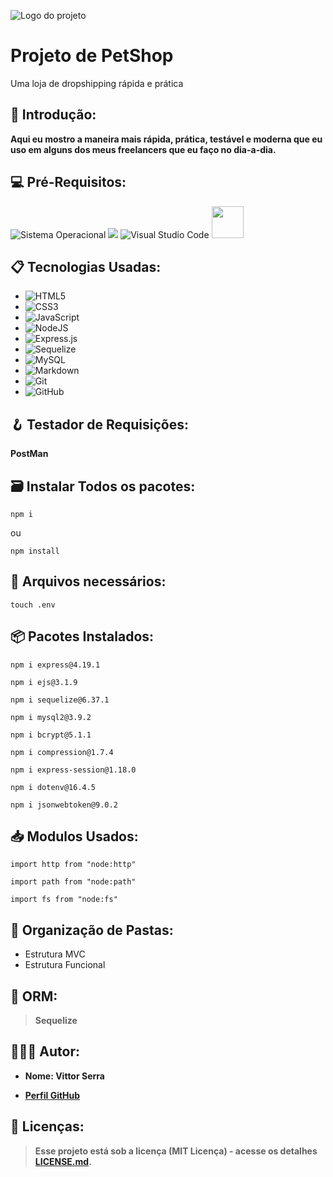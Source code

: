 ![Logo do projeto](https://i.imgur.com/Ljsn8Z1.jpeg)
# Projeto de PetShop
Uma loja de dropshipping rápida e prática 

## 📖 Introdução:

**Aqui eu mostro a maneira mais rápida, prática, testável e moderna que eu uso em alguns dos meus freelancers que eu faço no dia-a-dia.**

## 💻 Pré-Requisitos: 

![Sistema Operacional](https://img.shields.io/badge/Linux-FCC624?style=for-the-badge&logo=linux&logoColor=black)
<img src="https://img.shields.io/badge/Node.js-43853D?style=for-the-badge&logo=node.js&logoColor=white"/>
![Visual Studio Code](https://img.shields.io/badge/Visual%20Studio%20Code-0078d7.svg?style=for-the-badge&logo=visual-studio-code&logoColor=white)
<img src="https://pplware.sapo.pt/wp-content/uploads/2021/05/XAMPP-3.jpg" width="51"/>

## 📋 Tecnologias Usadas:

* ![HTML5](https://img.shields.io/badge/html5-%23E34F26.svg?style=for-the-badge&logo=html5&logoColor=white)
* ![CSS3](https://img.shields.io/badge/css3-%231572B6.svg?style=for-the-badge&logo=css3&logoColor=white)
* ![JavaScript](https://img.shields.io/badge/javascript-%23323330.svg?style=for-the-badge&logo=javascript&logoColor=%23F7DF1E)
* ![NodeJS](https://img.shields.io/badge/node.js-6DA55F?style=for-the-badge&logo=node.js&logoColor=white)
* ![Express.js](https://img.shields.io/badge/express.js-%23404d59.svg?style=for-the-badge&logo=express&logoColor=%2361DAFB)
* ![Sequelize](https://img.shields.io/badge/Sequelize-52B0E7?style=for-the-badge&logo=Sequelize&logoColor=white)
* ![MySQL](https://img.shields.io/badge/mysql-4479A1.svg?style=for-the-badge&logo=mysql&logoColor=white)
* ![Markdown](https://img.shields.io/badge/markdown-%23000000.svg?style=for-the-badge&logo=markdown&logoColor=white)
* ![Git](https://img.shields.io/badge/git-%23F05033.svg?style=for-the-badge&logo=git&logoColor=white)
* ![GitHub](https://img.shields.io/badge/github-%23121011.svg?style=for-the-badge&logo=github&logoColor=white)


## 🪝 Testador de Requisições:

**PostMan**

## 🗃️ Instalar Todos os pacotes:

```
npm i
```
ou
```
npm install
```

## 📄 Arquivos necessários:

```
touch .env
```

## 📦 Pacotes Instalados:

```
npm i express@4.19.1
```
```
npm i ejs@3.1.9
```
```
npm i sequelize@6.37.1
```
```
npm i mysql2@3.9.2
```
```
npm i bcrypt@5.1.1
```
```
npm i compression@1.7.4
```
```
npm i express-session@1.18.0
```
```
npm i dotenv@16.4.5
```
```
npm i jsonwebtoken@9.0.2
```

## 📥 Modulos Usados:

```
import http from "node:http"
```
```
import path from "node:path"
```
```
import fs from "node:fs"
```

## 📂 Organização de Pastas:

* Estrutura MVC
* Estrutura Funcional

## 🧲 ORM:

> **Sequelize**

## 👨🏾‍🏫 Autor:

* **Nome: Vittor Serra**

* **[Perfil GitHub](https://github.com/DevVittor)**

## 📝 Licenças:

> **Esse projeto está sob a licença (MIT Licença) - acesse os detalhes [LICENSE.md](https://github.com/DevVittor/PetShop/blob/branch/LICENSE.md).**